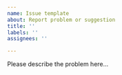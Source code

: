 ```yaml
---
name: Issue template
about: Report problem or suggestion
title: ''
labels: ''
assignees: ''

---
```


Please describe the problem here...
